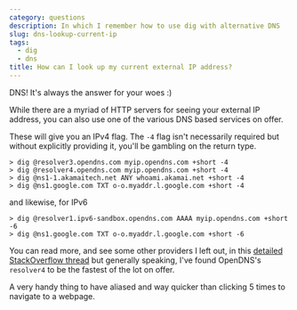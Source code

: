 ```yaml
---
category: questions
description: In which I remember how to use dig with alternative DNS
slug: dns-lookup-current-ip
tags:
  - dig
  - dns
title: How can I look up my current external IP address?
---
```

DNS! It's always the answer for your woes :)

While there are a myriad of HTTP servers for seeing your external IP address, you can also use one of the various DNS based services on offer.

These will give you an IPv4 flag. The `-4` flag isn't necessarily required but without explicitly providing it, you'll be gambling on the return type.

```
> dig @resolver3.opendns.com myip.opendns.com +short -4
> dig @resolver4.opendns.com myip.opendns.com +short -4
> dig @ns1-1.akamaitech.net ANY whoami.akamai.net +short -4
> dig @ns1.google.com TXT o-o.myaddr.l.google.com +short -4
```

and likewise, for IPv6

```
> dig @resolver1.ipv6-sandbox.opendns.com AAAA myip.opendns.com +short -6
> dig @ns1.google.com TXT o-o.myaddr.l.google.com +short -6
```

You can read more, and see some other providers I left out, in this [detailed StackOverflow thread](https://unix.stackexchange.com/questions/22615/how-can-i-get-my-external-ip-address-in-a-shell-script) but generally speaking, I've found OpenDNS's `resolver4` to be the fastest of the lot on offer.

A very handy thing to have aliased and way quicker than clicking 5 times to navigate to a webpage.
